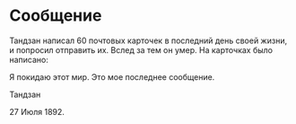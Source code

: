 # Сообщение

Тандзан написал 60 почтовых карточек в последний день своей жизни, и попросил отправить их. Вслед за тем он умер. На карточках было написано:

Я покидаю этот мир.
Это мое последнее сообщение.

Тандзан

27 Июля 1892.
